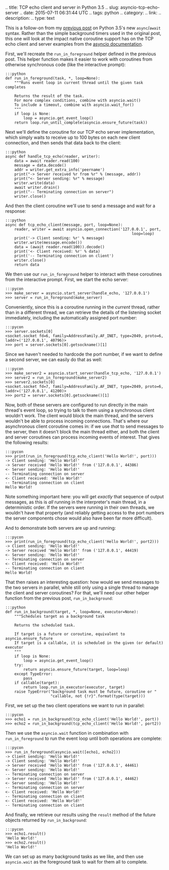 .. title: TCP echo client and server in Python 3.5
.. slug: asyncio-tcp-echo-server
.. date: 2015-07-11 06:31:44 UTC
.. tags: python
.. category:
.. link: 
.. description: 
.. type: text

This is a follow-on from my
[previous post](http://www.curiousefficiency.org/posts/2015/07/asyncio-background-calls.html)
on Python 3.5's new `async`/`await` syntax. Rather than the simple background
timers used in the original post, this one will look at the impact native
coroutine support has on the TCP echo client and server examples from the
[asyncio documentation](https://docs.python.org/3.4/library/asyncio-stream.html#tcp-echo-client-using-streams).

First, we'll recreate the `run_in_foreground` helper defined in the previous
post. This helper function makes it easier to work with coroutines from
otherwise synchronous code (like the interactive prompt):

    :::python
    def run_in_foreground(task, *, loop=None):
        """Runs event loop in current thread until the given task completes

        Returns the result of the task.
        For more complex conditions, combine with asyncio.wait()
        To include a timeout, combine with asyncio.wait_for()
        """
        if loop is None:
            loop = asyncio.get_event_loop()
        return loop.run_until_complete(asyncio.ensure_future(task))

Next we'll define the coroutine for our TCP echo server implementation,
which simply waits to receive up to 100 bytes on each new client connection,
and then sends that data back to the client:

    :::python
    async def handle_tcp_echo(reader, writer):
        data = await reader.read(100)
        message = data.decode()
        addr = writer.get_extra_info('peername')
        print("-> Server received %r from %r" % (message, addr))
        print("<- Server sending: %r" % message)
        writer.write(data)
        await writer.drain()
        print("-- Terminating connection on server")
        writer.close()

And then the client coroutine we'll use to send a message and wait for a
response:

    :::python
    async def tcp_echo_client(message, port, loop=None):
        reader, writer = await asyncio.open_connection('127.0.0.1', port,
                                                            loop=loop)
        print('-> Client sending: %r' % message)
        writer.write(message.encode())
        data = (await reader.read(100)).decode()
        print('<- Client received: %r' % data)
        print('-- Terminating connection on client')
        writer.close()
        return data

We then use our `run_in_foreground` helper to interact with these coroutines
from the interactive prompt. First, we start the echo server:

    :::pycon
    >>> make_server = asyncio.start_server(handle_echo, '127.0.0.1')
    >>> server = run_in_foreground(make_server)

Conveniently, since this is a coroutine running in the *current* thread, rather
than in a different thread, we can retrieve the details of the listening
socket immediately, including the automatically assigned port number:

    :::pycon
    >>> server.sockets[0]
    <socket.socket fd=6, family=AddressFamily.AF_INET, type=2049, proto=6, laddr=('127.0.0.1', 40796)>
    >>> port = server.sockets[0].getsockname()[1]

Since we haven't needed to hardcode the port number, if we want to define a
second server, we can easily do that as well:

    :::pycon
    >>> make_server2 = asyncio.start_server(handle_tcp_echo, '127.0.0.1')
    >>> server2 = run_in_foreground(make_server2)
    >>> server2.sockets[0]
    <socket.socket fd=7, family=AddressFamily.AF_INET, type=2049, proto=6, laddr=('127.0.0.1', 41200)>
    >>> port2 = server.sockets[0].getsockname()[1]

Now, both of these servers are configured to run directly in the main thread's
event loop, so trying to talk to them using a synchronous client wouldn't work.
The client would block the main thread, and the servers wouldn't be able to
process incoming connections. That's where our asynchronous client coroutine
comes in: if we use *that* to send messages to the server, then it doesn't
block the main thread either, and both the client and server coroutines can
process incoming events of interest. That gives the following results:

    :::pycon
    >>> print(run_in_foreground(tcp_echo_client('Hello World!', port)))
    -> Client sending: 'Hello World!'
    -> Server received 'Hello World!' from ('127.0.0.1', 44386)
    <- Server sending: 'Hello World!'
    -- Terminating connection on server
    <- Client received: 'Hello World!'
    -- Terminating connection on client
    Hello World!

Note something important here: you will get *exactly* that sequence of
output messages, as this is *all* running in the interpreter's main thread, in
a deterministic order. If the servers were running in their own threads, we
wouldn't have that property (and reliably getting access to the port numbers
the server components chose would also have been far more difficult).

And to demonstrate both servers are up and running:

    :::pycon
    >>> print(run_in_foreground(tcp_echo_client('Hello World!', port2)))
    -> Client sending: 'Hello World!'
    -> Server received 'Hello World!' from ('127.0.0.1', 44419)
    <- Server sending: 'Hello World!'
    -- Terminating connection on server
    <- Client received: 'Hello World!'
    -- Terminating connection on client
    Hello World!

That then raises an interesting question: how would we send messages to the
two servers in parallel, while still only using a single thread to manage the
client and server coroutines? For that, we'll need our other helper function
from the previous post, `run_in_background`:

    :::python
    def run_in_background(target, *, loop=None, executor=None):
        """Schedules target as a background task

        Returns the scheduled task.

        If target is a future or coroutine, equivalent to asyncio.ensure_future
        If target is a callable, it is scheduled in the given (or default) executor
        """
        if loop is None:
            loop = asyncio.get_event_loop()
        try:
            return asyncio.ensure_future(target, loop=loop)
        except TypeError:
            pass
        if callable(target):
            return loop.run_in_executor(executor, target)
        raise TypeError("background task must be future, coroutine or "
                        "callable, not {!r}".format(type(target)))


First, we set up the two client operations we want to run in parallel:

    :::pycon
    >>> echo1 = run_in_background(tcp_echo_client('Hello World!', port))
    >>> echo2 = run_in_background(tcp_echo_client('Hello World!', port2))

Then we use the `asyncio.wait` function in combination with `run_in_foreground`
to run the event loop until both operations are complete:

    :::pycon
    >>> run_in_foreground(asyncio.wait([echo1, echo2]))
    -> Client sending: 'Hello World!'
    -> Client sending: 'Hello World!'
    -> Server received 'Hello World!' from ('127.0.0.1', 44461)
    <- Server sending: 'Hello World!'
    -- Terminating connection on server
    -> Server received 'Hello World!' from ('127.0.0.1', 44462)
    <- Server sending: 'Hello World!'
    -- Terminating connection on server
    <- Client received: 'Hello World!'
    -- Terminating connection on client
    <- Client received: 'Hello World!'
    -- Terminating connection on client

And finally, we retrieve our results using the `result` method of the future
objects returned by `run_in_background`:

    :::pycon
    >>> echo1.result()
    'Hello World!'
    >>> echo2.result()
    'Hello World!'

We can set up as many background tasks as we like, and then use `asyncio.wait`
as the foreground task to wait for them all to complete.